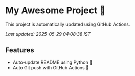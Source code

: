 # My Awesome Project 🚀

This project is automatically updated using GitHub Actions.

_Last updated: 2025-05-29 04:08:38 IST_

## Features
- Auto-update README using Python 🐍
- Auto Git push with GitHub Actions 🤖
